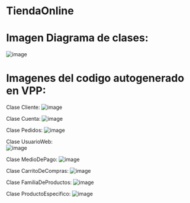 # TiendaOnline

# Imagen Diagrama de clases:
![image](https://github.com/oruava/TiendaOnline/assets/138495779/b9e30aa9-ab90-4eb3-9d48-3f9b9dcb4cb6)

# Imagenes del codigo autogenerado en VPP:
Clase Cliente:
![image](https://github.com/oruava/TiendaOnline/assets/138495779/5d0a2089-3ece-4b1d-893a-6bf62f5b62a6)

Clase Cuenta:
![image](https://github.com/oruava/TiendaOnline/assets/138495779/f6e3b3b8-9fb6-47bc-ad96-fa8b996b0903)

Clase Pedidos:
![image](https://github.com/oruava/TiendaOnline/assets/138495779/45ab88ef-ca3a-4fa7-b534-73f7c7d43f49)

Clase UsuarioWeb:  
![image](https://github.com/oruava/TiendaOnline/assets/138495779/46d362a4-2b86-47e5-9d91-82e2d02dea6a)

Clase MedioDePago:
![image](https://github.com/oruava/TiendaOnline/assets/138495779/9943b2c3-16e4-4fe4-8442-93f9e6fe68ed)

Clase CarritoDeCompras:
![image](https://github.com/oruava/TiendaOnline/assets/138495779/78b3a47c-9130-4822-a0fc-2ad4b6a345f0)

Clase FamiliaDeProductos:
![image](https://github.com/oruava/TiendaOnline/assets/138495779/edf97b13-98a9-4773-9f0a-a8b7ba548e4d)

Clase ProductoEspecifico:
![image](https://github.com/oruava/TiendaOnline/assets/138495779/766e2791-4600-408c-9fdc-2a52fbec420f)
